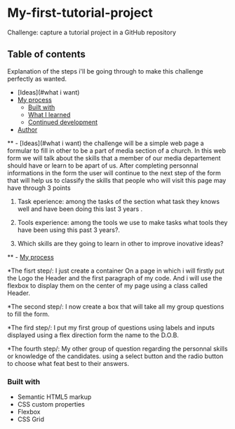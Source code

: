 # My-first-tutorial-project
Challenge: capture a tutorial project in a GitHub repository

## Table of contents
Explanation of the steps i'll be going through to make this challenge perfectly as wanted.

- [Ideas](#what i want)
- [My process](#my-process)
  - [Built with](#built-with)
  - [What I learned](#what-i-learned)
  - [Continued development](#continued-development)
- [Author](#author)


** - [Ideas](#what i want)
the challenge will be a simple web page a formular to fill in other to be a part of media section of a church.
In this web form we will talk about the skills that a member of our media departement should have or learn to be apart of us.
After completing personnal informations in the form the user will continue to the next step of the form that will help us to classify the skills that people who will visit this page may have through 3 points 
1. Task eperience: among the tasks of the section what task they knows well and have been doing this last 3 years .

2. Tools experience: among the tools we use to make tasks what tools they have been using this past 3 years?.

3. Which skills are they going to learn in other to improve inovative ideas?  

** - [My process](#my-process)

*The fisrt step/: I just create a container On a page in which i will firstly put the Logo the Header and the first paragraph of my code. And i will use the flexbox to display them on the center of my page using a class called Header.

*The second step/: I now create a box that will take all my group questions to fill the form.

*The fird step/: I put my first group of questions using labels and inputs displayed using a flex direction form the name to the D.O.B. 

*The fourth step/: My other group of question regarding the personnal skills or knowledge of the candidates. using a select button and the radio button to choose what feat best to their answers. 

### Built with
- Semantic HTML5 markup
- CSS custom properties
- Flexbox
- CSS Grid

